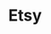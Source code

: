 ---
description: "The project delivers a compelling OOH-style marketing campaign, weaving tales of handmade wonders on Etsy's platform, inspiring and captivating audiences."
layout: "etsy"
resources:
  - src: "assets/cover.jpg"
    title: "Cover for Etsy"
  - src: "assets/mockup-1.jpg"
    title: "Mockup of an OOH poster at an airport"
  - src: "assets/mockup-2.jpg"
    title: "Mockup of an OOH poster on the top of a building"
  - src: "assets/mockup-3.jpg"
    title: "Mockup of an OOH poster at a roadside"
  - src: "assets/mockup-4.jpg"
    title: "Mockup of an OOH poster on a truck"
  - src: "assets/mockup-5.jpg"
    title: "Mockup of an OOH poster in a subway"
  - src: "assets/mockup-6.jpg"
    title: "Mockup of an OOH poster at a bus stop"
  - src: "assets/mockup-7.jpg"
    title: "Mockup of an OOH poster on a van"
  - src: "assets/tweet-1.jpg"
    title: "Fake tweet 1 from @etsy"
  - src: "assets/tweet-2.jpg"
    title: "Fake tweet 2 from @etsy"
  - src: "assets/tweet-3.jpg"
    title: "Fake tweet 3 from @etsy"
  - src: "assets/tweet-4.jpg"
    title: "Fake tweet 4 from @etsy"
  - src: "assets/tweet-5.jpg"
    title: "Fake tweet 5 from @etsy"
title: "Etsy"
weight: 1
---